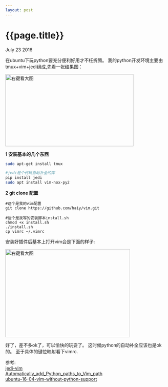 ```yaml
---
layout: post
---
```


{{page.title}}
================
<p class = "meta">July 23 2016</p>

在ubuntu下玩python要充分便利好用才不枉折腾。
我的python开发环境主要由tmux+vim+jedi组成,先看一张结果图：

<a href="http://haiy.github.io/images/python_dev_ide.png"  target="_blank"><img alt="右键看大图" src="{{site.url}}/images/python_dev_ide.png"  height="225px" width="400px"> </a>

**1 安装基本的几个东西**

```bash
sudo apt-get install tmux 

#jedi是个代码自动补全的库
pip install jedi
sudo apt install vim-nox-py2
```

**2 git clone 配置**

```
#这个是我的vim配置
git clone https://github.com/haiy/vim.git

#这个是我写的安装脚本install.sh
chmod +x install.sh
./install.sh
cp vimrc ~/.vimrc
```
安装好插件后基本上打开vim会是下面的样子:

<a href="http://haiy.github.io/images/vim_theme.png" target="_blank"><img alt="右键看大图" src="{{site.url}}/images/vim_theme.png"  height="275px" width="389px"></a>

好了，差不多ok了，可以愉快的玩耍了。
这时候python的自动补全应该也是ok的。
至于具体的键位映射看下vimrc.


参考:    
[jedi-vim](https://github.com/davidhalter/jedi-vim)   
[Automatically_add_Python_paths_to_Vim_path](http://vim.wikia.com/wiki/Automatically_add_Python_paths_to_Vim_path)    
[ubuntu-16-04-vim-without-python-support](http://askubuntu.com/questions/764882/ubuntu-16-04-vim-without-python-support)   
